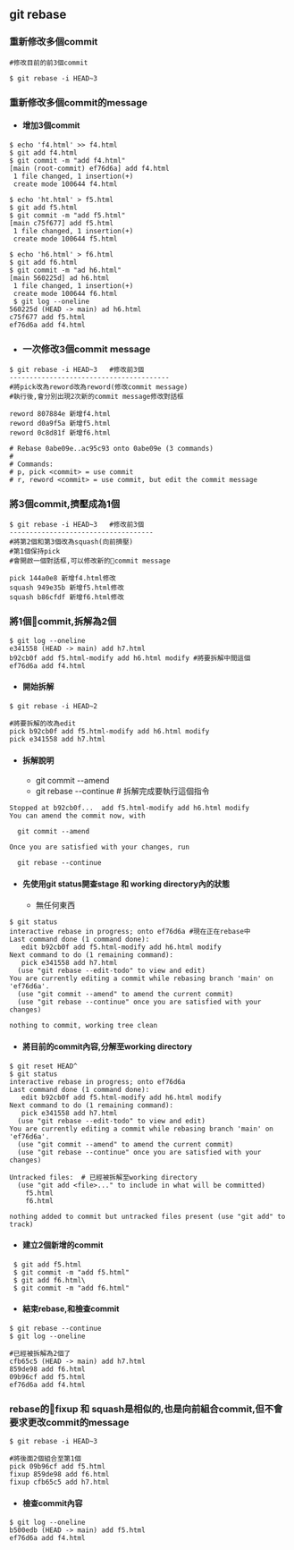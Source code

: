 ## git rebase

### 重新修改多個commit 

```
#修改目前的前3個commit

$ git rebase -i HEAD~3
```

### 重新修改多個commit的message

- #### 增加3個commit

```
$ echo 'f4.html' >> f4.html
$ git add f4.html
$ git commit -m "add f4.html"
[main (root-commit) ef76d6a] add f4.html
 1 file changed, 1 insertion(+)
 create mode 100644 f4.html
 
$ echo 'ht.html' > f5.html
$ git add f5.html
$ git commit -m "add f5.html"
[main c75f677] add f5.html
 1 file changed, 1 insertion(+)
 create mode 100644 f5.html
 
$ echo 'h6.html' > f6.html
$ git add f6.html
$ git commit -m "ad h6.html"
[main 560225d] ad h6.html
 1 file changed, 1 insertion(+)
 create mode 100644 f6.html
 $ git log --oneline
560225d (HEAD -> main) ad h6.html
c75f677 add f5.html
ef76d6a add f4.html
```

- ### 一次修改3個commit message

```
$ git rebase -i HEAD~3   #修改前3個
----------------------------------------												 
#將pick改為reword改為reword(修改commit message)
#執行後,會分別出現2次新的commit message修改對話框

reword 807884e 新增f4.html
reword d0a9f5a 新增f5.html
reword 0c8d81f 新增f6.html

# Rebase 0abe09e..ac95c93 onto 0abe09e (3 commands)
#
# Commands:
# p, pick <commit> = use commit
# r, reword <commit> = use commit, but edit the commit message
```


### 將3個commit,擠壓成為1個

```
$ git rebase -i HEAD~3   #修改前3個
------------------------------------
#將第2個和第3個改為squash(向前擠壓)
#第1個保持pick
#會開啟一個對話框,可以修改新的commit message

pick 144a0e8 新增f4.html修改
squash 949e35b 新增f5.html修改
squash b86cfdf 新增f6.html修改
```

### 將1個commit,拆解為2個

```
$ git log --oneline
e341558 (HEAD -> main) add h7.html
b92cb0f add f5.html-modify add h6.html modify #將要拆解中間這個
ef76d6a add f4.html
```

- #### 開始拆解

```
$ git rebase -i HEAD~2

#將要拆解的改為edit
pick b92cb0f add f5.html-modify add h6.html modify
pick e341558 add h7.html
```

- #### 拆解說明
	- git commit --amend 
	- git rebase --continue # 拆解完成要執行這個指令

```
Stopped at b92cb0f...  add f5.html-modify add h6.html modify
You can amend the commit now, with

  git commit --amend 

Once you are satisfied with your changes, run

  git rebase --continue

```

- #### 先使用git status開查stage 和 working directory內的狀態
	- 無任何東西
```
$ git status
interactive rebase in progress; onto ef76d6a #現在正在rebase中
Last command done (1 command done):
   edit b92cb0f add f5.html-modify add h6.html modify
Next command to do (1 remaining command):
   pick e341558 add h7.html
  (use "git rebase --edit-todo" to view and edit)
You are currently editing a commit while rebasing branch 'main' on 'ef76d6a'.
  (use "git commit --amend" to amend the current commit)
  (use "git rebase --continue" once you are satisfied with your changes)

nothing to commit, working tree clean

```

- #### 將目前的commit內容,分解至working directory

```
$ git reset HEAD^
$ git status
interactive rebase in progress; onto ef76d6a
Last command done (1 command done):
   edit b92cb0f add f5.html-modify add h6.html modify
Next command to do (1 remaining command):
   pick e341558 add h7.html
  (use "git rebase --edit-todo" to view and edit)
You are currently editing a commit while rebasing branch 'main' on 'ef76d6a'.
  (use "git commit --amend" to amend the current commit)
  (use "git rebase --continue" once you are satisfied with your changes)

Untracked files:  # 已經被拆解至working directory
  (use "git add <file>..." to include in what will be committed)
	f5.html
	f6.html

nothing added to commit but untracked files present (use "git add" to track)
```

- #### 建立2個新增的commit

```
 $ git add f5.html
 $ git commit -m "add f5.html"
 $ git add f6.html\
 $ git commit -m "add f6.html"
```

- #### 結束rebase,和檢查commit

```
$ git rebase --continue
$ git log --oneline

#已經被拆解為2個了
cfb65c5 (HEAD -> main) add h7.html
859de98 add f6.html
09b96cf add f5.html
ef76d6a add f4.html
```

### rebase的fixup 和 squash是相似的,也是向前組合commit,但不會要求更改commit的message

```
$ git rebase -i HEAD~3

#將後面2個組合至第1個
pick 09b96cf add f5.html
fixup 859de98 add f6.html
fixup cfb65c5 add h7.html
``` 

- #### 檢查commit內容

```
$ git log --oneline
b500edb (HEAD -> main) add f5.html
ef76d6a add f4.html
```

